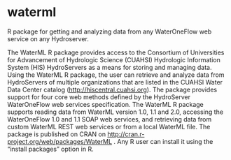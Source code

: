 waterml
=======

R package for getting and analyzing data from any WaterOneFlow web service on any Hydroserver.

The WaterML R package provides access to the Consortium of Universities for Advancement of Hydrologic Science (CUAHSI) 
Hydrologic Information System (HIS) HydroServers as a means for storing and managing data. 
Using the WaterML R package, the user can retrieve and analyze data from HydroServers of multiple organizations 
that are listed in the CUAHSI Water Data Center catalog (http://hiscentral.cuahsi.org). 
The package provides support for four core web methods defined by the HydroServer WaterOneFlow web services specification. 
The WaterML R package supports reading data from WaterML version 1.0, 1.1 and 2.0,
accessing the WaterOneFlow 1.0 and 1.1 SOAP web services, and retrieving data from custom WaterML REST web services or from a local WaterML file. 
The package is published on CRAN on http://cran.r-project.org/web/packages/WaterML . 
Any R user can install it using the “install packages” option in R.
